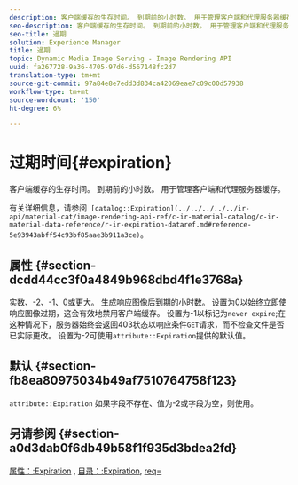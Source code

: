 ```yaml
---
description: 客户端缓存的生存时间。 到期前的小时数。 用于管理客户端和代理服务器缓存。
seo-description: 客户端缓存的生存时间。 到期前的小时数。 用于管理客户端和代理服务器缓存。
seo-title: 過期
solution: Experience Manager
title: 過期
topic: Dynamic Media Image Serving - Image Rendering API
uuid: fa267728-9a36-4705-97d6-d567148fc2d7
translation-type: tm+mt
source-git-commit: 97a84e8e7edd3d834ca42069eae7c09c00d57938
workflow-type: tm+mt
source-wordcount: '150'
ht-degree: 6%

---
```



# 过期时间{#expiration}

客户端缓存的生存时间。 到期前的小时数。 用于管理客户端和代理服务器缓存。

有关详细信息，请参阅` [catalog::Expiration](../../../../../ir-api/material-cat/image-rendering-api-ref/c-ir-material-catalog/c-ir-material-data-reference/r-ir-expiration-dataref.md#reference-5e93943abff54c93bf85aae3b911a3ce)`。

## 属性 {#section-dcdd44cc3f0a4849b968dbd4f1e3768a}

实数、-2、-1、0或更大。 生成响应图像后到期的小时数。 设置为0以始终立即使响应图像过期，这会有效地禁用客户端缓存。 设置为-1以标记为`never expire`;在这种情况下，服务器始终会返回403状态以响应条件`GET`请求，而不检查文件是否已实际更改。 设置为-2可使用`attribute::Expiration`提供的默认值。

## 默认 {#section-fb8ea80975034b49af7510764758f123}

`attribute::Expiration` 如果字段不存在、值为-2或字段为空，则使用。

## 另请参阅 {#section-a0d3dab0f6db49b58f1f935d3bdea2fd}

[属性：:Expiration](../../../../../ir-api/material-cat/image-rendering-api-ref/c-ir-material-catalog/c-ir-attributes-reference/r-ir-expiration.md#reference-0f68ad8199c64bd4bc8d27dd78b7d996) , [目录：:Expiration](../../../../../ir-api/material-cat/image-rendering-api-ref/c-ir-material-catalog/c-ir-material-data-reference/r-ir-expiration-dataref.md#reference-5e93943abff54c93bf85aae3b911a3ce), [req=](../../../../../ir-api/http-protocol/image-rendering-api-ref/c-ir-http-protocol-ref/c-ir-http-protocol-command-reference/r-ir-req.md#reference-792b1a663fb64261bd2de2a209b847fb)
